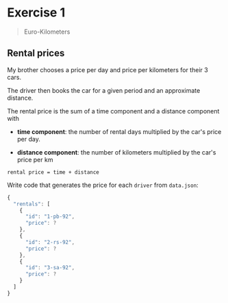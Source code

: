# Exercise 1

> Euro-Kilometers

## Rental prices

My brother chooses a price per day and price per kilometers for their 3 cars.

The driver then books the car for a given period and an approximate distance.

The rental price is the sum of a time component and a distance component with

* **time component**: the number of rental days multiplied by the car's price per day.

- **distance component**: the number of kilometers multiplied by the car's price per km

```
rental price = time + distance
```


Write code that generates the price for each `driver` from `data.json`:

```js
{
  "rentals": [
    {
      "id": "1-pb-92",
      "price": ?
    },
    {
      "id": "2-rs-92",
      "price": ?
    },
    {
      "id": "3-sa-92",
      "price": ?
    }
  ]
}
```
